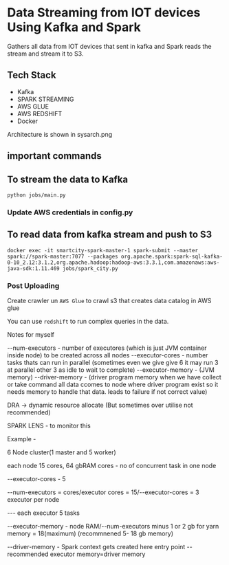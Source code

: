 # Data Streaming from IOT devices Using Kafka and Spark

Gathers all data from IOT devices that sent in kafka and Spark reads the stream and stream it to S3.


## Tech Stack

* Kafka
* SPARK STREAMING
* AWS GLUE
* AWS REDSHIFT
* Docker

Architecture is shown in sysarch.png


## important commands

## To stream the data to Kafka
``` python jobs/main.py ```


### Update AWS credentials in config.py

## To read data from kafka stream and push to S3

``` 
docker exec -it smartcity-spark-master-1 spark-submit --master spark://spark-master:7077 --packages org.apache.spark:spark-sql-kafka-0-10_2.12:3.1.2,org.apache.hadoop:hadoop-aws:3.3.1,com.amazonaws:aws-java-sdk:1.11.469 jobs/spark_city.py 
```

### Post Uploading 
Create crawler un `AWS Glue` to crawl s3 that creates data catalog in AWS glue

You can use `redshift` to run complex queries in the data.








Notes for myself

--num-executors - number of executores (which is just JVM container inside node) to be created across all nodes
--executor-cores - number tasks thats can run in parallel (sometimes even we give give 6 it may run 3 at parallel other 3 as idle to wait to complete)
--executor-memory - (JVM memory)
--driver-memory - (driver program memory when we have collect or take command all data ccomes to node where driver program exist so it needs memory to handle that data. leads to failure if not correct value)



DRA -> dynamic resource allocate (But sometimes over utilise not recommended)

SPARK LENS - to monitor this


Example - 

6 Node cluster(1 master and 5 worker)

each node 15 cores, 64 gbRAM
cores - no of concurrent task in one node


--executor-cores - 5

--num-executors = cores/executor cores = 15/--executor-cores = 3 executor per node

---  each executor 5 tasks


--executor-memory -  node RAM/--num-executors minus 1 or 2 gb for yarn memory = 18(maximum) (recommnened 5- 18 gb memory)


--driver-memory - Spark context gets created here entry point
    -- recommended  executor memory=driver memory
